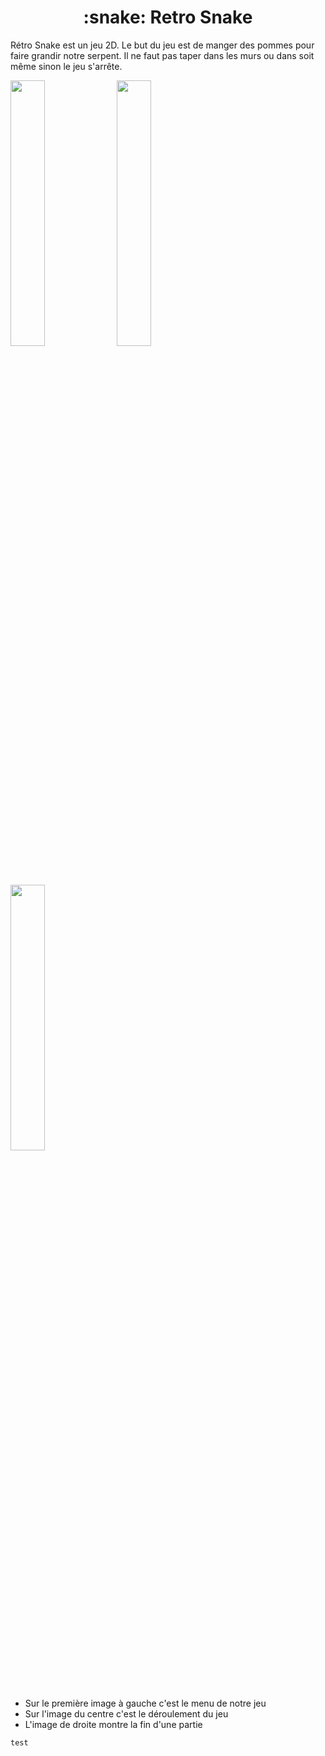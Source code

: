 <h1 align="center">:snake: Retro Snake</h1>

Rétro Snake est un jeu 2D. Le but du jeu est de manger des pommes pour faire grandir notre serpent. Il ne faut pas taper dans les murs ou dans soit même sinon le jeu s'arrête.

<p float="left">
  <img src="https://github.com/user-attachments/assets/d2dd0e00-8f50-49bd-9de9-28cadbc9b28d" width=33% height=33%>
  <img src="https://github.com/user-attachments/assets/a970f73a-d9c4-4bfd-ba44-c4e8f56da76e" width=33% height=33%>
  <img src="https://github.com/user-attachments/assets/9bc299eb-1880-4266-a478-6ad6ee2c44d0" width=33% height=33%>
</p>

- Sur le première image à gauche c'est le menu de notre jeu
- Sur l'image du centre c'est le déroulement du jeu
- L'image de droite montre la fin d'une partie

```
test
```


